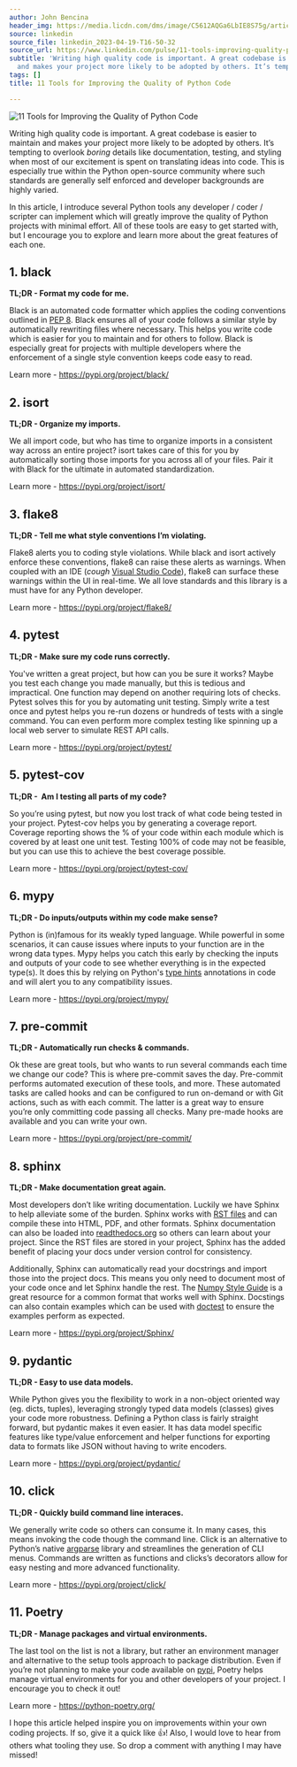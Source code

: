 ```yaml
---
author: John Bencina
header_img: https://media.licdn.com/dms/image/C5612AQGa6LbIE8S75g/article-cover_image-shrink_720_1280/0/1638425243407?e=2147483647&v=beta&t=EJfEJRfB1b_FTGlDI8DUclvEuZp_O7ybS0c_L-Se8_w
source: linkedin
source_file: linkedin_2023-04-19-T16-50-32
source_url: https://www.linkedin.com/pulse/11-tools-improving-quality-python-code-john-bencina/
subtitle: 'Writing high quality code is important. A great codebase is easier to maintain
  and makes your project more likely to be adopted by others. It’s tempting to overlook '
tags: []
title: 11 Tools for Improving the Quality of Python Code

---
```

![11 Tools for Improving the Quality of Python Code](https://media.licdn.com/dms/image/C5612AQGa6LbIE8S75g/article-cover_image-shrink_720_1280/0/1638425243407?e=2147483647&v=beta&t=EJfEJRfB1b_FTGlDI8DUclvEuZp_O7ybS0c_L-Se8_w)

Writing high quality code is important. A great codebase is easier to maintain and makes your project more likely to be adopted by others. It’s tempting to overlook *boring* details like documentation, testing, and styling when most of our excitement is spent on translating ideas into code. This is especially true within the Python open-source community where such standards are generally self enforced and developer backgrounds are highly varied. 

In this article, I introduce several Python tools any developer / coder / scripter can implement which will greatly improve the quality of Python projects with minimal effort. All of these tools are easy to get started with, but I encourage you to explore and learn more about the great features of each one.

## **1. black**

**TL;DR - Format my code for me.**

Black is an automated code formatter which applies the coding conventions outlined in [PEP 8](https://www.python.org/dev/peps/pep-0008/). Black ensures all of your code follows a similar style by automatically rewriting files where necessary. This helps you write code which is easier for you to maintain and for others to follow. Black is especially great for projects with multiple developers where the enforcement of a single style convention keeps code easy to read.

Learn more - <https://pypi.org/project/black/>

## **2. isort**

**TL;DR - Organize my imports.**

We all import code, but who has time to organize imports in a consistent way across an entire project? isort takes care of this for you by automatically sorting those imports for you across all of your files. Pair it with Black for the ultimate in automated standardization.

Learn more - <https://pypi.org/project/isort/>

## **3. flake8**

**TL;DR - Tell me what style conventions I’m violating.**

Flake8 alerts you to coding style violations. While black and isort actively enforce these conventions, flake8 can raise these alerts as warnings. When coupled with an IDE (*cough* [Visual Studio Code](https://code.visualstudio.com/)), flake8 can surface these warnings within the UI in real-time. We all love standards and this library is a must have for any Python developer.

Learn more - <https://pypi.org/project/flake8/>

## **4. pytest**

**TL;DR - Make sure my code runs correctly.**

You've written a great project, but how can you be sure it works? Maybe you test each change you made manually, but this is tedious and impractical. One function may depend on another requiring lots of checks. Pytest solves this for you by automating unit testing. Simply write a test once and pytest helps you re-run dozens or hundreds of tests with a single command. You can even perform more complex testing like spinning up a local web server to simulate REST API calls.

Learn more - <https://pypi.org/project/pytest/>

## **5. pytest-cov**

**TL;DR -  Am I testing all parts of my code?**

So you’re using pytest, but now you lost track of what code being tested in your project. Pytest-cov helps you by generating a coverage report. Coverage reporting shows the % of your code within each module which is covered by at least one unit test. Testing 100% of code may not be feasible, but you can use this to achieve the best coverage possible.

Learn more - <https://pypi.org/project/pytest-cov/>

## **6. mypy**

**TL;DR - Do inputs/outputs within my code make sense?**

Python is (in)famous for its weakly typed language. While powerful in some scenarios, it can cause issues where inputs to your function are in the wrong data types. Mypy helps you catch this early by checking the inputs and outputs of your code to see whether everything is in the expected type(s). It does this by relying on Python's [type hints](https://docs.python.org/3/library/typing.html) annotations in code and will alert you to any compatibility issues. 

Learn more - <https://pypi.org/project/mypy/>

## **7. pre-commit**

**TL;DR - Automatically run checks & commands.**

Ok these are great tools, but who wants to run several commands each time we change our code? This is where pre-commit saves the day. Pre-commit performs automated execution of these tools, and more. These automated tasks are called hooks and can be configured to run on-demand or with Git actions, such as with each commit. The latter is a great way to ensure you’re only committing code passing all checks. Many pre-made hooks are available and you can write your own.

Learn more - <https://pypi.org/project/pre-commit/>

## **8. sphinx**

**TL;DR - Make documentation great again.**

Most developers don’t like writing documentation. Luckily we have Sphinx to help alleviate some of the burden. Sphinx works with [RST files](https://www.sphinx-doc.org/en/master/usage/restructuredtext/basics.html) and can compile these into HTML, PDF, and other formats. Sphinx documentation can also be loaded into [readthedocs.org](https://readthedocs.org/) so others can learn about your project. Since the RST files are stored in your project, Sphinx has the added benefit of placing your docs under version control for consistency. 

Additionally, Sphinx can automatically read your docstrings and import those into the project docs. This means you only need to document most of your code once and let Sphinx handle the rest. The [Numpy Style Guide](https://numpydoc.readthedocs.io/en/latest/format.html) is a great resource for a common format that works well with Sphinx. Docstings can also contain examples which can be used with [doctest](https://docs.python.org/3/library/doctest.html) to ensure the examples perform as expected. 

Learn more - <https://pypi.org/project/Sphinx/>

## **9. pydantic**

**TL;DR - Easy to use data models.**

While Python gives you the flexibility to work in a non-object oriented way (eg. dicts, tuples), leveraging strongly typed data models (classes) gives your code more robustness. Defining a Python class is fairly straight forward, but pydantic makes it even easier. It has data model specific features like type/value enforcement and helper functions for exporting data to formats like JSON without having to write encoders.

Learn more - <https://pypi.org/project/pydantic/>

## **10. click**

**TL;DR - Quickly build command line interaces.**

We generally write code so others can consume it. In many cases, this means invoking the code though the command line. Click is an alternative to Python’s native [argparse](https://docs.python.org/3/library/argparse.html) library and streamlines the generation of CLI menus. Commands are written as functions and clicks’s decorators allow for easy nesting and more advanced functionality.

Learn more - <https://pypi.org/project/click/>

## **11. Poetry**

**TL;DR - Manage packages and virtual environments.**

The last tool on the list is not a library, but rather an environment manager and alternative to the setup tools approach to package distribution. Even if you’re not planning to make your code available on [pypi](https://pypi.org/), Poetry helps manage virtual environments for you and other developers of your project. I encourage you to check it out!

Learn more - <https://python-poetry.org/>

I hope this article helped inspire you on improvements within your own coding projects. If so, give it a quick like 👍! Also, I would love to hear from others what tooling they use. So drop a comment with anything I may have missed!

